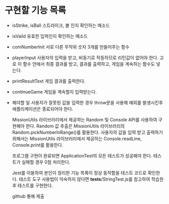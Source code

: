 # 구현할 기능 목록

- isStrike, isBall
  스트라이크, 볼 인지 확인하는 메소드

- isVaild
  유효한 입력인지 확인하는 메소드

- comNumberInit
  서로 다른 무작위 숫자 3개를 만들어주는 함수

- playerInput
  사용자의 입력을 받고, 비동기로 작동하므로 리턴값이 없어야 한다. 고로 이 함수 안에서 최종 결과를 받고, 결과를 출력하고, 게임을 계속하는 함수도 넣는다.

- printResultText
  게임 결과를 출력한다.

- continueGame
  게임을 계속할지 입력받는다.

- 해야할 일
  사용자가 잘못된 값을 입력한 경우 throw문을 사용해 예외를 발생시킨후 애플리케이션은 종료되어야 한다.

  MissionUtils 라이브러리에서 제공하는 Random 및 Console API를 사용하여 구현해야 한다.
  Random 값 추출은 MissionUtils 라이브러리의 Random.pickNumberInRange()를 활용한다.
  사용자의 값을 입력 받고 출력하기 위해서는 MissionUtils 라이브러리에서 제공하는 Console.readLine, Console.print를 활용한다.

  프로그램 구현이 완료되면 ApplicationTest의 모든 테스트가 성공해야 한다. 테스트가 실패할 경우 0점 처리한다.

  Jest를 이용하여 본인이 정리한 기능 목록이 정상 동작함을 테스트 코드로 확인한다.
  테스트 도구 사용법이 익숙하지 않다면 **tests**/StringTest.js를 참고하여 학습한 후 테스트를 구현한다.

  github 통해 제출
